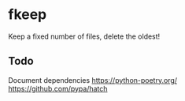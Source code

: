 # fkeep
Keep a fixed number of files, delete the oldest!

## Todo
Document dependencies
https://python-poetry.org/
https://github.com/pypa/hatch
